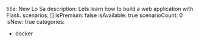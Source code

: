 title: New Lp Sa
description: Lets learn how to build a web application with Flask.
scenarios: []
isPremium: false
isAvailable: true
scenarioCount: 0
isNew: true
categories: 
  - docker
